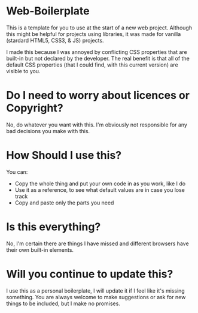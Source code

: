 # Web-Boilerplate
This is a template for you to use at the start of a new web project.
Although this might be helpful for projects using libraries, it was made for vanilla (stardard HTML5, CSS3, & JS) projects.

I made this because I was annoyed by conflicting CSS properties that are built-in but not declared by the developer. 
The real benefit is that all of the default CSS properties (that I could find, with this current version) are visible to you.



# Do I need to worry about licences or Copyright?
No, do whatever you want with this. I'm obviously not responsible for any bad decisions you make with this.



# How Should I use this?
You can:
 - Copy the whole thing and put your own code in as you work, like I do
 - Use it as a reference, to see what default values are in case you lose track
 - Copy and paste only the parts you need



# Is this everything?
No, I'm certain there are things I have missed and different browsers have their own built-in elements.



# Will you continue to update this?
I use this as a personal boilerplate, I will update it if I feel like it's missing something. You are always welcome to make suggestions or ask for new things to be included, but I make no promises. 
